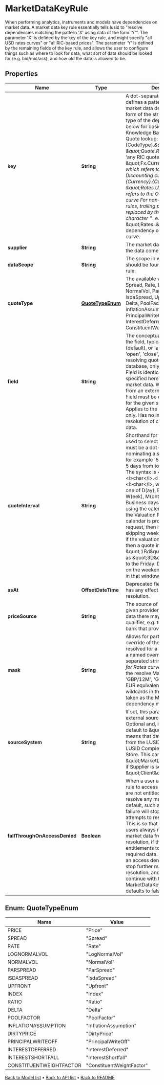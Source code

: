 

# MarketDataKeyRule

When performing analytics, instruments and models have dependencies on market data. A market data key rule essentially tells lusid to \"resolve dependencies matching the pattern 'X' using data of the form 'Y'\". The parameter 'X' is defined by the key of the key rule, and might specify \"all USD rates curves\" or \"all RIC-based prices\". The parameter 'Y' is defined by the remaining fields of the key rule, and allows the user to configure things such as where to look for data, what sort of data should be looked for (e.g. bid/mid/ask), and how old the data is allowed to be.

## Properties

| Name | Type | Description | Notes |
|------------ | ------------- | ------------- | -------------|
|**key** | **String** | A dot-separated string that defines a pattern for matching market data dependencies. The form of the string depends on the type of the dependency; see below for basic types and the Knowledge Base for further info. Quote lookup: \&quot;Quote.{CodeType}.*\&quot; e.g. \&quot;Quote.RIC.*\&quot; refers to &#39;any RIC quote&#39; Fx rates: \&quot;Fx.CurrencyPair.*\&quot;, which refers to &#39;any FX rate&#39; Discounting curves: \&quot;Rates.{Currency}.{Currency}OIS e.g. \&quot;Rates.USD.USDOIS\&quot; refers to the OIS USD discounting curve   For non-fx and non-quote rules, trailing parameters can be replaced by the wildcard character &#39;*&#39;. e.g. \&quot;Rates.*.*\&quot; matches any dependency on a discounting curve. |  |
|**supplier** | **String** | The market data supplier (where the data comes from) |  |
|**dataScope** | **String** | The scope in which the data should be found when using this rule. |  |
|**quoteType** | [**QuoteTypeEnum**](#QuoteTypeEnum) | The available values are: Price, Spread, Rate, LogNormalVol, NormalVol, ParSpread, IsdaSpread, Upfront, Index, Ratio, Delta, PoolFactor, InflationAssumption, DirtyPrice, PrincipalWriteOff, InterestDeferred, InterestShortfall, ConstituentWeightFactor |  |
|**field** | **String** | The conceptual qualification for the field, typically &#39;bid&#39;, &#39;mid&#39; (default), or &#39;ask&#39;, but can also be &#39;open&#39;, &#39;close&#39;, etc. When resolving quotes from LUSID&#39;s database, only quotes whose Field is identical to the Field specified here will be accepted as market data. When resolving data from an external supplier, the Field must be one of a defined set for the given supplier.   Note: Applies to the retrieval of quotes only. Has no impact on the resolution of complex market data. |  [optional] |
|**quoteInterval** | **String** | Shorthand for the time interval used to select market data. This must be a dot-separated string  nominating a start and end date, for example &#39;5D.0D&#39; to look back 5 days from today (0 days ago). The syntax  is &lt;i&gt;int&lt;/i&gt;&lt;i&gt;char&lt;/i&gt;.&lt;i&gt;int&lt;/i&gt;&lt;i&gt;char&lt;/i&gt;, where &lt;i&gt;char&lt;/i&gt; is one of  D(ay), Bd(business day), W(eek), M(onth) or Y(ear).  Business days are calculated using the calendars specified on the Valuation Request.  If no calendar is provided in the request, then it will default to only skipping weekends.  For example, if the valuation date is a Monday, then a quote interval of \&quot;1Bd\&quot; would behave as \&quot;3D\&quot;,  looking back to the Friday. Data with effectiveAt on the weekend will still be found in that window. |  [optional] |
|**asAt** | **OffsetDateTime** | Deprecated field which no longer has any effect on market data resolution. |  [optional] |
|**priceSource** | **String** | The source of the quote. For a given provider/supplier of market data there may be an additional qualifier, e.g. the exchange or bank that provided the quote |  [optional] |
|**mask** | **String** | Allows for partial or complete override of the market asset resolved for a dependency Either a named override or a dot separated string (A.B.C.D.*). e.g. for Rates curve &#39;EUR.*&#39; will replace the resolve MarketAsset &#39;GBP/12M&#39;, &#39;GBP/3M&#39; with the EUR equivalent, if there are no wildcards in the mask, the mask is taken as the MarketAsset for any dependency matching the rule. |  [optional] |
|**sourceSystem** | **String** | If set, this parameter will seek an external source of market data. Optional and, if omitted, will default to \&quot;Lusid\&quot;. This means that data will be retrieved from the LUSID Quote Store and LUSID Complex Market Data Store.   This can be set to \&quot;MarketDataOverrides\&quot; if Supplier is set to \&quot;Client\&quot;. |  [optional] |
|**fallThroughOnAccessDenied** | **Boolean** | When a user attempts to use a rule to access data to which they are not entitled, the rule will fail to resolve any market data. By default, such an access denied failure will stop any further attempts to resolve market data. This is so that differently entitled users always receive the same market data from market data resolution, if they have sufficient entitlements to retrieve the required data. If set to true, then an access denied failure will not stop further market data resolution, and resolution will continue with the next specified MarketDataKeyRule. Optional, and defaults to false. |  [optional] |



## Enum: QuoteTypeEnum

| Name | Value |
|---- | -----|
| PRICE | &quot;Price&quot; |
| SPREAD | &quot;Spread&quot; |
| RATE | &quot;Rate&quot; |
| LOGNORMALVOL | &quot;LogNormalVol&quot; |
| NORMALVOL | &quot;NormalVol&quot; |
| PARSPREAD | &quot;ParSpread&quot; |
| ISDASPREAD | &quot;IsdaSpread&quot; |
| UPFRONT | &quot;Upfront&quot; |
| INDEX | &quot;Index&quot; |
| RATIO | &quot;Ratio&quot; |
| DELTA | &quot;Delta&quot; |
| POOLFACTOR | &quot;PoolFactor&quot; |
| INFLATIONASSUMPTION | &quot;InflationAssumption&quot; |
| DIRTYPRICE | &quot;DirtyPrice&quot; |
| PRINCIPALWRITEOFF | &quot;PrincipalWriteOff&quot; |
| INTERESTDEFERRED | &quot;InterestDeferred&quot; |
| INTERESTSHORTFALL | &quot;InterestShortfall&quot; |
| CONSTITUENTWEIGHTFACTOR | &quot;ConstituentWeightFactor&quot; |



[Back to Model list](../README.md#documentation-for-models) &#8226; [Back to API list](../README.md#documentation-for-api-endpoints) &#8226; [Back to README](../README.md)


